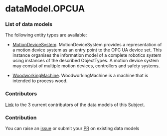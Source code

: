 # dataModel.OPCUA


### List of data models

The following entity types are available:
- [MotionDeviceSystem](https://github.com/smart-data-models/dataModel.OPCUA/blob/master/MotionDeviceSystem/README.md). MotionDeviceSystem provides a representation of a motion device system as an entry point to the OPC UA device set. This instance organises the information model of a complete robotics system using instances of the described ObjectTypes. A motion device system may consist of multiple motion devices, controllers and safety systems.

- [WoodworkingMachine](https://github.com/smart-data-models/dataModel.OPCUA/blob/master/WoodworkingMachine/README.md). WoodworkingMachine is a machine that is intended to process wood.



### Contributors
[Link](https://github.com/smart-data-models/dataModel.OPCUA/blob/master/CONTRIBUTORS.yaml) to the 3 current contributors of the data models of this Subject.


### Contribution
You can raise an [issue](https://github.com/smart-data-models/dataModel.OPCUA/issues) or submit your [PR](https://github.com/smart-data-models/dataModel.OPCUA/pulls) on existing data models


